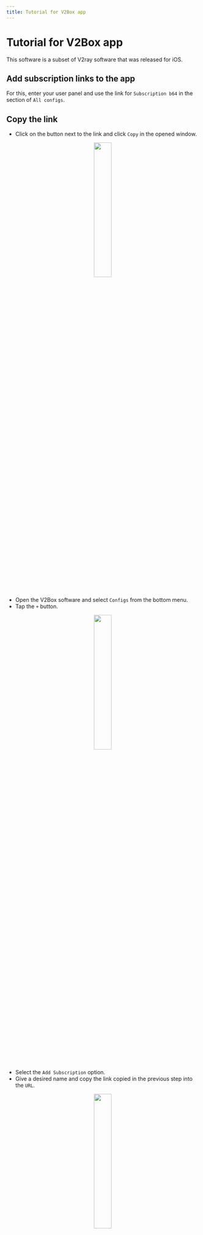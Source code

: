 ```yaml
---
title: Tutorial for V2Box app
---
```


<div dir="ltr" markdown="1">


# Tutorial for V2Box app
This software is a subset of V2ray software that was released for iOS.

## Add subscription links to the app
For this, enter your user panel and use the link for `Subscription b64` in the section of `All configs`.



## Copy the link
- Click on the button next to the link and click `Copy` in the opened window.

<div align=center markdown=1>
<img width=30% src="https://github.com/hiddify/hiddify-config/assets/125398461/67d5e2d8-d8bd-4ad9-aa0f-b9dc0ebe2d39" />
</div>




- Open the V2Box software and select `Configs` from the bottom menu.
- Tap the `+` button.

<div align=center markdown=1>
<img width=30% src="https://github.com/hiddify/hiddify-config/assets/125398461/c84fd272-2719-4fd2-8397-9a2a0e2013be" />
</div>

- Select the `Add Subscription` option.
- Give a desired name and copy the link copied in the previous step into the `URL`.

<div align=center markdown=1>
<img width=30% src="https://github.com/hiddify/hiddify-config/assets/125398461/2629b6ad-cfcf-4252-846e-9e336493a259" />
</div>

- Then click `Add Subscribe` to add the configurations to the program.

<div align=center markdown=1>
<img width=30% src="https://github.com/hiddify/hiddify-config/assets/125398461/f69d8992-7195-4755-b415-330572d5044e" />

</div>

- After that, the program will automatically test the connections.

## Scan QR code
- To do this, click the button next to the link in the user panel
- Tap `+` in the V2Box app.
- Select the `Scan QR` option.
- Then scan the QR code on the user's page with the phone's camera.

<div align=center markdown=1>
<img width=30% src="https://github.com/hiddify/hiddify-config/assets/125398461/4b1dff0e-8d27-45bd-9d0f-fef98f57aeac" />

</div>


- Configs are automatically added and the connection test is performed from them.

## Connection test
To do this, click on `Ping All` in the `Configs` list so that all configs are tested.

<div align=center markdown=1>
<img width=30% src="https://github.com/hiddify/hiddify-config/assets/125398461/fcf64420-5c53-4b21-816e-1618ff61f226" />

</div>

## Update subscription
To do this, press Configs `+` in the menu, then select `Update All Subscriptions`. By doing this, all subscriptions will be updated.

<div align=center markdown=1>
<img width=30% src="https://github.com/hiddify/hiddify-config/assets/125398461/1db528f9-606f-469d-9ff6-1b4299f057b2" />

</div>

## Automatic update of links
To do this, click on the three-line menu at the top of the `Configs` screen and activate the `Auto Update` option.

<div align=center markdown=1>
<img width=30% src="https://github.com/hiddify/hiddify-config/assets/125398461/f01c924c-23b1-45dd-b937-c47c7dd52a49" />

</div>

## Add configs individually
Although this method is not recommended and it is not possible to update it, but if necessary, you can click the `+` button in `Configs`, then click `Import V2ray URL` from Clipboard to add the desired configuration to the program.


<div align=center markdown=1>
<img width=30% src="https://github.com/hiddify/hiddify-config/assets/125398461/c579ef08-c5a5-4ec8-8f77-cef0d94824b1" />

</div>

## Connect to VPN
To turn on the VPN, go to the Home menu and slide the bottom button to the right.

<div align=center markdown=1>
<img width=30% src="https://github.com/hiddify/hiddify-config/assets/125398461/fdbebfae-02f6-4993-99ff-e0cbf37734ef" />

</div>

On this page, general information about the connection, such as the amount of upload and download and the amount of memory used, is displayed.

<div align=center markdown=1>
<img width=30% src="https://github.com/hiddify/hiddify-config/assets/125398461/68542ff9-2caa-45a7-9b8a-2ec50a4d32fa" />

</div>


